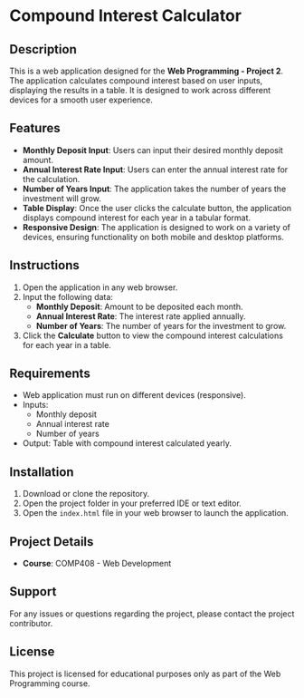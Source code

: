 # Compound Interest Calculator

## Description
This is a web application designed for the **Web Programming - Project 2**. The application calculates compound interest based on user inputs, displaying the results in a table. It is designed to work across different devices for a smooth user experience.

## Features
- **Monthly Deposit Input**: Users can input their desired monthly deposit amount.
- **Annual Interest Rate Input**: Users can enter the annual interest rate for the calculation.
- **Number of Years Input**: The application takes the number of years the investment will grow.
- **Table Display**: Once the user clicks the calculate button, the application displays compound interest for each year in a tabular format.
- **Responsive Design**: The application is designed to work on a variety of devices, ensuring functionality on both mobile and desktop platforms.

## Instructions
1. Open the application in any web browser.
2. Input the following data:
   - **Monthly Deposit**: Amount to be deposited each month.
   - **Annual Interest Rate**: The interest rate applied annually.
   - **Number of Years**: The number of years for the investment to grow.
3. Click the **Calculate** button to view the compound interest calculations for each year in a table.

## Requirements
- Web application must run on different devices (responsive).
- Inputs: 
  - Monthly deposit
  - Annual interest rate
  - Number of years
- Output: Table with compound interest calculated yearly.

## Installation
1. Download or clone the repository.
2. Open the project folder in your preferred IDE or text editor.
3. Open the `index.html` file in your web browser to launch the application.

## Project Details
- **Course**: COMP408 - Web Development

## Support

For any issues or questions regarding the project, please contact the project contributor.

## License

This project is licensed for educational purposes only as part of the Web Programming course. 

